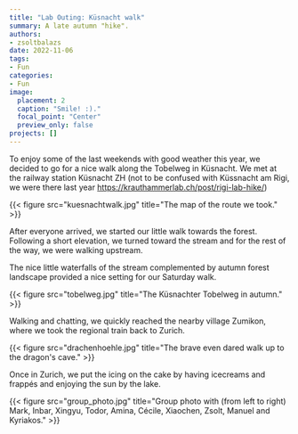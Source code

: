 ```yaml
---
title: "Lab Outing: Küsnacht walk"
summary: A late autumn "hike". 
authors: 
- zsoltbalazs
date: 2022-11-06
tags: 
- Fun
categories:
- Fun
image:
  placement: 2
  caption: "Smile! :)."
  focal_point: "Center"
  preview_only: false
projects: []
---
```


To enjoy some of the last weekends with good weather this year, we decided to go for a nice walk along the Tobelweg in Küsnacht. We met at the railway station Küsnacht ZH (not to be confused with Küssnacht am Rigi, we were there last year https://krauthammerlab.ch/post/rigi-lab-hike/)

{{< figure src="kuesnachtwalk.jpg" title="The map of the route we took." >}}

After everyone arrived, we started our little walk towards the forest. Following a short elevation, we turned toward the stream and for the rest of the way, we were walking upstream.

The nice little waterfalls of the stream complemented by autumn forest landscape provided a nice setting for our Saturday walk.

{{< figure src="tobelweg.jpg" title="The Küsnachter Tobelweg in autumn." >}}

Walking and chatting, we quickly reached the nearby village Zumikon, where we took the regional train back to Zurich.

{{< figure src="drachenhoehle.jpg" title="The brave even dared walk up to the dragon's cave." >}}

Once in Zurich, we put the icing on the cake by having icecreams and frappés and enjoying the sun by the lake. 

{{< figure src="group_photo.jpg" title="Group photo with (from left to right) Mark, Inbar, Xingyu, Todor, Amina, Cécile, Xiaochen, Zsolt, Manuel and Kyriakos." >}}

